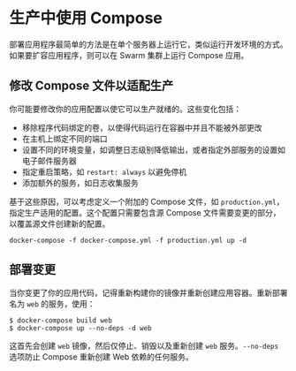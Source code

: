# 生产中使用 Compose

部署应用程序最简单的方法是在单个服务器上运行它，类似运行开发环境的方式。如果要扩容应用程序，则可以在 Swarm 集群上运行 Compose 应用。

## 修改 Compose 文件以适配生产

你可能要修改你的应用配置以使它可以生产就绪的。这些变化包括：

+ 移除程序代码绑定的卷，以使得代码运行在容器中并且不能被外部更改
+ 在主机上绑定不同的端口
+ 设置不同的环境变量，如调整日志级别降低输出，或者指定外部服务的设置如电子邮件服务器
+ 指定重启策略，如 `restart: always` 以避免停机
+ 添加额外的服务，如日志收集服务

基于这些原因，可以考虑定义一个附加的 Compose 文件，如 `production.yml`，指定生产适用的配置。这个配置只需要包含源 Compose 文件需要变更的部分，以覆盖源文件创建新的配置。

```
docker-compose -f docker-compose.yml -f production.yml up -d
```

## 部署变更

当你变更了你的应用代码，记得重新构建你的镜像并重新创建应用容器。重新部署名为 `web` 的服务，使用：

```
$ docker-compose build web
$ docker-compose up --no-deps -d web
```

这首先会创建 `web` 镜像，然后仅停止、销毁以及重新创建 `web` 服务。`--no-deps` 选项防止 Compose 重新创建 Web 依赖的任何服务。
